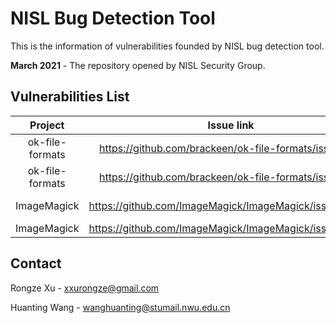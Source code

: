 # NISL Bug Detection Tool

This is the information of vulnerabilities founded by NISL bug detection tool.

**March 2021** - The repository opened by NISL Security Group.

## Vulnerabilities List


|     Project     |            Issue link           |            Poc           |      Description      |   Name   |    Date    |   IssueState   |   CVE   |
| :-------------: | :-----------------------------: | :----------------------: | :-------------------: | :------: | :--------: | :------------: |:-------:|
| ok-file-formats      | https://github.com/brackeen/ok-file-formats/issues/11 | [heap-buffer-overflow-1](https://github.com/NISL-SecurityGroup/NISL-BugDetection/blob/main/project/ok-file-formats/heap-buffer-overflow-1/heap-buffer-overflow-1.jpg)  | heap-buffer-overflow  |   xxrz   |  05/03/2021  |  Ensure  | submitting  |
| ok-file-formats      | https://github.com/brackeen/ok-file-formats/issues/12 | [heap-buffer-overflow-2](https://github.com/NISL-SecurityGroup/NISL-BugDetection/blob/main/project/ok-file-formats/heap-buffer-overflow-2/heap-buffer-overflow-2.jpg)  | heap-buffer-overflow  |   wjl   |  26/03/2021  |  Ensure  | no  |
| ImageMagick      | https://github.com/ImageMagick/ImageMagick/issues/3497 | [allocation-size-too-big](https://github.com/NISL-SecurityGroup/NISL-BugDetection/blob/main/project/ImageMagick/allocation-size-too-big/allocation-size-too-big)  | allocation-size-too-big  |   wjl   |  02/04/2021  |  Waiting  | no  |
| ImageMagick      | https://github.com/ImageMagick/ImageMagick/issues/3540 | [memory_leaks](https://github.com/NISL-SecurityGroup/NISL-BugDetection/blob/main/project/ImageMagick/memory_leaks/magick-memory_leaks)  | memory_leaks  |   wjl   |  13/04/2021  |  Waiting  | no  |


## Contact
Rongze Xu - xxurongze@gmail.com

Huanting Wang - wanghuanting@stumail.nwu.edu.cn
